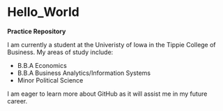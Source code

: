 # Hello_World
**Practice Repository**

I am currently a student at the Univeristy of Iowa in the Tippie College of Business. My areas of study include:
- B.B.A Economics
- B.B.A Business Analytics/Information Systems
- Minor Political Science

I am eager to learn more about GitHub as it will assist me in my future career.
